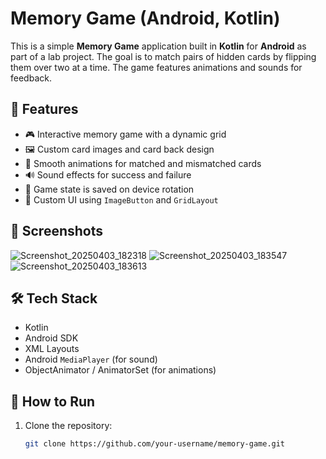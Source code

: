 # Memory Game (Android, Kotlin)

This is a simple **Memory Game** application built in **Kotlin** for **Android** as part of a lab project. The goal is to match pairs of hidden cards by flipping them over two at a time. The game features animations and sounds for feedback.

## 🧠 Features

- 🎮 Interactive memory game with a dynamic grid
- 🖼️ Custom card images and card back design
- 💫 Smooth animations for matched and mismatched cards
- 🔊 Sound effects for success and failure
- 🔁 Game state is saved on device rotation
- 🎨 Custom UI using `ImageButton` and `GridLayout`

## 📱 Screenshots
![Screenshot_20250403_182318](https://github.com/user-attachments/assets/ffb2a607-d389-401a-a145-93ab75aa6fb2)   ![Screenshot_20250403_183547](https://github.com/user-attachments/assets/78a211cb-92b8-4507-a78a-840f1e0dbf49)   ![Screenshot_20250403_183613](https://github.com/user-attachments/assets/21e55935-72d0-4f73-a313-7b3540acf650)

## 🛠️ Tech Stack

- Kotlin
- Android SDK
- XML Layouts
- Android `MediaPlayer` (for sound)
- ObjectAnimator / AnimatorSet (for animations)

## 🚀 How to Run

1. Clone the repository:
   ```bash
   git clone https://github.com/your-username/memory-game.git


